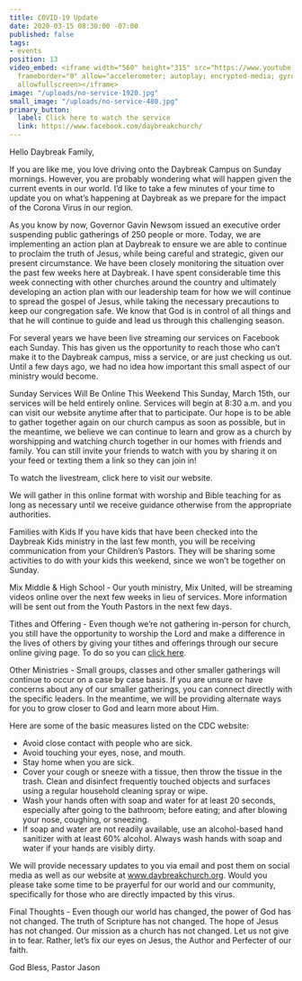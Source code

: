 ```yaml
---
title: COVID-19 Update
date: 2020-03-15 08:30:00 -07:00
published: false
tags:
- events
position: 13
video_embed: <iframe width="560" height="315" src="https://www.youtube.com/embed/CzE8QF0lEXI"
  frameborder="0" allow="accelerometer; autoplay; encrypted-media; gyroscope; picture-in-picture"
  allowfullscreen></iframe>
image: "/uploads/no-service-1920.jpg"
small_image: "/uploads/no-service-480.jpg"
primary_button:
  label: Click here to watch the service
  link: https://www.facebook.com/daybreakchurch/
---
```


Hello Daybreak Family,

If you are like me, you love driving onto the Daybreak Campus on Sunday mornings. However, you are probably wondering what will happen given the current events in our world. I’d like to take a few minutes of your time to update you on what’s happening at Daybreak as we prepare for the impact of the Corona Virus in our region.

As you know by now, Governor Gavin Newsom issued an executive order suspending public gatherings of 250 people or more. Today, we are implementing an action plan at Daybreak to ensure we are able to continue to proclaim the truth of Jesus, while being careful and strategic, given our present circumstance. We have been closely monitoring the situation over the past few weeks here at Daybreak. I have spent considerable time this week connecting with other churches around the country and ultimately developing an action plan with our leadership team for how we will continue to spread the gospel of Jesus, while taking the necessary precautions to keep our congregation safe. We know that God is in control of all things and that he will continue to guide and lead us through this challenging season.

For several years we have been live streaming our services on Facebook each Sunday. This has given us the opportunity to reach those who can’t make it to the Daybreak campus, miss a service, or are just checking us out. Until a few days ago, we had no idea how important this small aspect of our ministry would become.

Sunday Services Will Be Online This Weekend
This Sunday, March 15th, our services will be held entirely online. Services will begin at 8:30 a.m. and you can visit our website anytime after that to participate. Our hope is to be able to gather together again on our church campus as soon as possible, but in the meantime, we believe we can continue to learn and grow as a church by worshipping and watching church together in our homes with friends and family. You can still invite your friends to watch with you by sharing it on your feed or texting them a link so they can join in!

To watch the livestream, click here to visit our website.

We will gather in this online format with worship and Bible teaching for as long as necessary until we receive guidance otherwise from the appropriate authorities.

Families with Kids
If you have kids that have been checked into the Daybreak Kids ministry in the last few month, you will be receiving communication from your Children’s Pastors. They will be sharing some activities to do with your kids this weekend, since we won’t be together on Sunday.

Mix Middle & High School - Our youth ministry, Mix United, will be streaming videos online over the next few weeks in lieu of services. More information will be sent out from the Youth Pastors in the next few days.

Tithes and Offering - Even though we’re not gathering in-person for church, you still have the opportunity to worship the Lord and make a difference in the lives of others by giving your tithes and offerings through our secure online giving page. To do so you can [click here](http://daybreakchurch.org/give/).

Other Ministries - Small groups, classes and other smaller gatherings will continue to occur on a case by case basis. If you are unsure or have concerns about any of our smaller gatherings, you can connect directly with the specific leaders. In the meantime, we will be providing alternate ways for you to grow closer to God and learn more about Him.

Here are some of the basic measures listed on the CDC website:

* Avoid close contact with people who are sick.
* Avoid touching your eyes, nose, and mouth.
* Stay home when you are sick.
* Cover your cough or sneeze with a tissue, then throw the tissue in the trash. Clean and disinfect frequently touched objects and surfaces using a regular household cleaning spray or wipe.
* Wash your hands often with soap and water for at least 20 seconds, especially after going to the bathroom; before eating; and after blowing your nose, coughing, or sneezing.
* If soap and water are not readily available, use an alcohol-based hand sanitizer with at least 60% alcohol. Always wash hands with soap and water if your hands are visibly dirty.

We will provide necessary updates to you via email and post them on social media as well as our website at www.daybreakchurch.org. Would you please take some time to be prayerful for our world and our community, specifically for those who are directly impacted by this virus.

Final Thoughts - Even though our world has changed, the power of God has not changed. The truth of Scripture has not changed. The hope of Jesus has not changed. Our mission as a church has not changed. Let us not give in to fear. Rather, let’s fix our eyes on Jesus, the Author and Perfecter of our faith.

God Bless, 
Pastor Jason